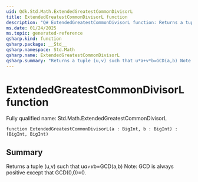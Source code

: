```yaml
---
uid: Qdk.Std.Math.ExtendedGreatestCommonDivisorL
title: ExtendedGreatestCommonDivisorL function
description: "Q# ExtendedGreatestCommonDivisorL function: Returns a tuple (u,v) such that u*a+v*b=GCD(a,b) Note: GCD is always positive except that GCD(0,0)=0."
ms.date: 01/24/2025
ms.topic: generated-reference
qsharp.kind: function
qsharp.package: __Std__
qsharp.namespace: Std.Math
qsharp.name: ExtendedGreatestCommonDivisorL
qsharp.summary: "Returns a tuple (u,v) such that u*a+v*b=GCD(a,b) Note: GCD is always positive except that GCD(0,0)=0."
---
```


# ExtendedGreatestCommonDivisorL function

Fully qualified name: Std.Math.ExtendedGreatestCommonDivisorL

```qsharp
function ExtendedGreatestCommonDivisorL(a : BigInt, b : BigInt) : (BigInt, BigInt)
```

## Summary
Returns a tuple (u,v) such that u*a+v*b=GCD(a,b)
Note: GCD is always positive except that GCD(0,0)=0.

